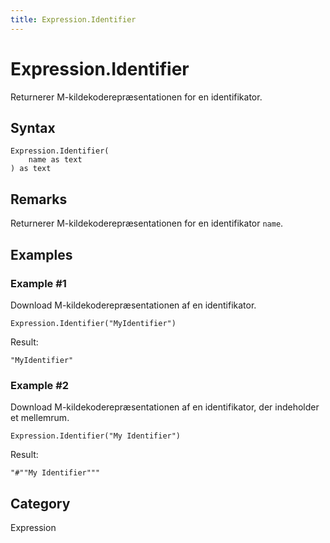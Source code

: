 ```yaml
---
title: Expression.Identifier
---
```


# Expression.Identifier


Returnerer M-kildekoderepræsentationen for en identifikator.


## Syntax

```powerquery
Expression.Identifier(
    name as text
) as text
```


## Remarks

Returnerer M-kildekoderepræsentationen for en identifikator <code>name</code>.


## Examples

### Example #1 
Download M-kildekoderepræsentationen af en identifikator.
```powerquery
Expression.Identifier("MyIdentifier")
```

Result: 
```powerquery
"MyIdentifier"
```


### Example #2 
Download M-kildekoderepræsentationen af en identifikator, der indeholder et mellemrum.
```powerquery
Expression.Identifier("My Identifier")
```

Result: 
```powerquery
"#""My Identifier"""
```




## Category
Expression
